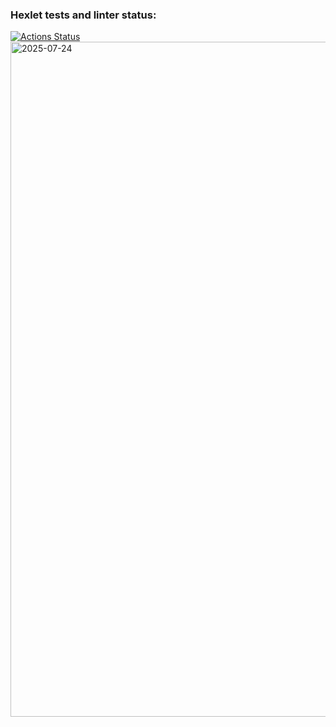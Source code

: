 ### Hexlet tests and linter status:
[![Actions Status](https://github.com/Asya-67/java-project-71/actions/workflows/hexlet-check.yml/badge.svg)](https://github.com/Asya-67/java-project-71/actions)
<img width="1920" height="1080" alt="2025-07-24" src="https://github.com/user-attachments/assets/6b1bb9f2-199d-44c3-8a3d-656f45d644e5" />